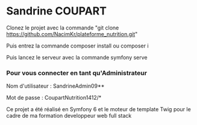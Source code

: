 # Sandrine COUPART

Clonez le projet avec la commande "git clone https://github.com/NacimKr/plateforme_nutrition.git"

Puis entrez la commande composer install ou composer i

Puis lancez le serveur avec la commande symfony serve

### Pour vous connecter en tant qu'Administrateur

Nom d'utilisateur :
SandrineAdmin09**

Mot de passe :
CoupartNutrition1412/*

Ce projet a été réalisé en Symfony 6 et le moteur de template Twig pour le cadre de ma formation developpeur web full stack

